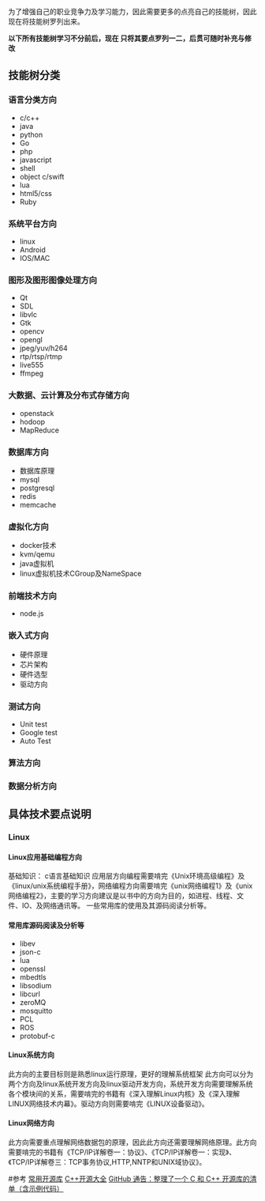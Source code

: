 <!--

author: Magelive
date: 2017-02-18
title: 学习计划
tags: 计划、学习
category: plan
status: publish
summary: 
head: 
images: 
-->

为了增强自己的职业竞争力及学习能力，因此需要更多的点亮自己的技能树，因此现在将技能树罗列出来。

**以下所有技能树学习不分前后，现在 只将其要点罗列一二，后贯可随时补充与修改**
## 技能树分类
### 语言分类方向
- c/c++
- java
- python
- Go
- php
- javascript
- shell
- object c/swift
- lua
- html5/css
- Ruby

### 系统平台方向
- linux
- Android
- IOS/MAC

### 图形及图形图像处理方向
- Qt
- SDL
- libvlc
- Gtk
- opencv
- opengl
- jpeg/yuv/h264
- rtp/rtsp/rtmp
- live555
- ffmpeg

### 大数据、云计算及分布式存储方向
- openstack
- hodoop
- MapReduce

### 数据库方向
- 数据库原理
- mysql
- postgresql
- redis
- memcache

### 虚拟化方向
- docker技术
- kvm/qemu
- java虚拟机
- linux虚拟机技术CGroup及NameSpace
### 前端技术方向
- node.js

### 嵌入式方向
- 硬件原理
- 芯片架构
- 硬件选型
- 驱动方向

### 测试方向
- Unit test
- Google test
- Auto Test

### 算法方向
### 数据分析方向
 
## 具体技术要点说明
### Linux
#### Linux应用基础编程方向
基础知识： c语言基础知识
应用层方向编程需要啃完《Unix环境高级编程》及《linux/unix系统编程手册》，网络编程方向需要啃完《unix网络编程1》及《unix网络编程2》，主要的学习方向建议是以书中的方向为目的，如进程、线程、文件、IO、及网络通讯等。
一些常用库的使用及其源码阅读分析等。

#### 常用库源码阅读及分析等
- libev
- json-c
- lua 
- openssl
- mbedtls
- libsodium
- libcurl
- zeroMQ
- mosquitto
- PCL
- ROS
- protobuf-c


#### Linux系统方向
此方向的主要目标则是熟悉linux运行原理，更好的理解系统框架
此方向可以分为两个方向及linux系统开发方向及linux驱动开发方向，系统开发方向需要理解系统各个模块间的关系，需要啃完的书籍有《深入理解Linux内核》及《深入理解LINUX网络技术内幕》。驱动方向则需要啃完《LINUX设备驱动》。

#### Linux网络方向
此方向需要重点理解网络数据包的原理，因此此方向还需要理解网络原理。此方向需要啃完的书籍有《TCP/IP详解卷一：协议》、《TCP/IP详解卷一：实现》、《TCP/IP详解卷三：TCP事务协议,HTTP,NNTP和UNIX域协议》。

#参考
[常用开源库](https://blog.csdn.net/qq_21950929/article/details/78668870)
[C++开源大全](https://blog.csdn.net/qing101hua/article/details/78614604)
[GitHub 通告：整理了一个 C 和 C++ 开源库的清单（含示例代码）](https://blog.csdn.net/benpaobagzb/article/details/50783501)
